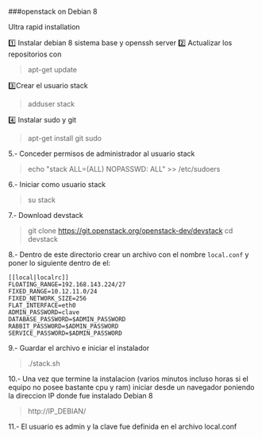 ###openstack on Debian 8

Ultra rapid installation

:one: Instalar debian 8 sistema base y openssh server
:two: Actualizar los repositorios con

> apt-get update

:three:Crear el usuario stack

> adduser stack

:four: Instalar sudo y git

> apt-get install git sudo

5.- Conceder permisos de administrador al usuario stack

> echo "stack ALL=(ALL) NOPASSWD: ALL" >> /etc/sudoers

6.- Iniciar como usuario stack

> su stack

7.- Download devstack

> git clone https://git.openstack.org/openstack-dev/devstack
> cd devstack

8.- Dentro de este directorio crear un archivo con el nombre `local.conf` y poner lo siguiente dentro de el:

```
[[local|localrc]]
FLOATING_RANGE=192.168.143.224/27
FIXED_RANGE=10.12.11.0/24
FIXED_NETWORK_SIZE=256
FLAT_INTERFACE=eth0
ADMIN_PASSWORD=clave
DATABASE_PASSWORD=$ADMIN_PASSWORD
RABBIT_PASSWORD=$ADMIN_PASSWORD
SERVICE_PASSWORD=$ADMIN_PASSWORD
```

9.- Guardar el archivo e iniciar el instalador

> ./stack.sh

10.- Una vez que termine la instalacion (varios minutos incluso horas si el equipo no posee bastante cpu y ram) iniciar desde un navegador poniendo la direccion IP donde fue instalado Debian 8

> http://IP_DEBIAN/

11.- El usuario es admin y la clave fue definida en el archivo local.conf


